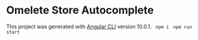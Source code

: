 # Omelete Store Autocomplete

This project was generated with [Angular CLI](https://github.com/angular/angular-cli) version 10.0.1.
` npm i`
` npm run start`
